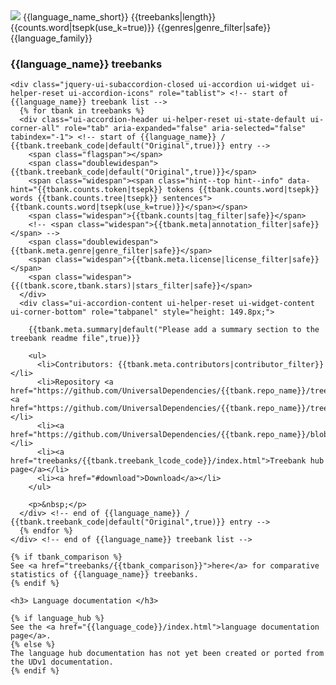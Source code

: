   <!-- Except for class="jquery-ui-subaccordion-closed", all attributes of the accordion-related div elements can be generated during initialization of the page. However, the initialization takes up to 10 seconds and we want something reasonably nice to be visible as soon as possible. -->
  <div class="ui-accordion-header ui-helper-reset ui-state-default ui-corner-all" role="tab" aria-expanded="false" aria-selected="false" tabindex="-1"> <!-- start of {{language_name}} accordion row -->
    <span class="flagspan"><img class="flag" src="flags/svg/{{flag}}.svg" /></span>
    <span class="doublewidespan">{{language_name_short}}</span>
    <span class="widespan"><span class="hint--top hint--info" data-hint="{{treebanks|length}} treebank{% if treebanks|length > 1 %}s{% endif %}">{{treebanks|length}}</span></span>
    <span class="widespan"><span class="hint--top hint--info" data-hint="{{counts.token|tsepk}} tokens {{counts.word|tsepk}} words {{counts.tree|tsepk}} sentences">{{counts.word|tsepk(use_k=true)}}</span></span>
    <!-- English has so many genres that they no longer fit in doublewidespan. -->
    <span class="triplewidespan">{{genres|genre_filter|safe}}</span>
    <span class="triplewidespan">{{language_family}}</span>
  </div> <!-- end of {{language_name}} accordion row -->

  <div class="ui-accordion-content ui-helper-reset ui-widget-content ui-corner-bottom" style="" role="tabpanel"> <!-- start of {{language_name}} accordion body -->
  <!--initial style="height:558.8px; display: none" would make the page a bit better before setup is done but the height of the subaccordions would not be measured correctly-->

  <!-- empty space so tooltip fits -->
  <h3>{{language_name}} treebanks</h3>

    <div class="jquery-ui-subaccordion-closed ui-accordion ui-widget ui-helper-reset ui-accordion-icons" role="tablist"> <!-- start of {{language_name}} treebank list -->
      {% for tbank in treebanks %}
      <div class="ui-accordion-header ui-helper-reset ui-state-default ui-corner-all" role="tab" aria-expanded="false" aria-selected="false" tabindex="-1"> <!-- start of {{language_name}} / {{tbank.treebank_code|default("Original",true)}} entry -->
	    <span class="flagspan"></span>
	    <span class="doublewidespan">{{tbank.treebank_code|default("Original",true)}}</span>
	    <span class="widespan"><span class="hint--top hint--info" data-hint="{{tbank.counts.token|tsepk}} tokens {{tbank.counts.word|tsepk}} words {{tbank.counts.tree|tsepk}} sentences">{{tbank.counts.word|tsepk(use_k=true)}}</span></span>
	    <span class="widespan">{{tbank.counts|tag_filter|safe}}</span>
	    <!-- <span class="widespan">{{tbank.meta|annotation_filter|safe}}</span> -->
	    <span class="doublewidespan">{{tbank.meta.genre|genre_filter|safe}}</span>
	    <span class="widespan">{{tbank.meta.license|license_filter|safe}}</span>
	    <span class="widespan">{{(tbank.score,tbank.stars)|stars_filter|safe}}</span>
	  </div>
	  <div class="ui-accordion-content ui-helper-reset ui-widget-content ui-corner-bottom" role="tabpanel" style="height: 149.8px;">

	    {{tbank.meta.summary|default("Please add a summary section to the treebank readme file",true)}}

	    <ul>
	      <li>Contributors: {{tbank.meta.contributors|contributor_filter}} </li>
          <li>Repository <a href="https://github.com/UniversalDependencies/{{tbank.repo_name}}/tree/master">master</a> <a href="https://github.com/UniversalDependencies/{{tbank.repo_name}}/tree/dev">dev</a></li>
          <li><a href="https://github.com/UniversalDependencies/{{tbank.repo_name}}/blob/{{tbank.repo_branch}}/{{tbank.readme_file}}">README</a></li>
	      <li><a href="treebanks/{{tbank.treebank_lcode_code}}/index.html">Treebank hub page</a></li>
	      <li><a href="#download">Download</a></li>
	    </ul>

	    <p>&nbsp;</p>
	  </div> <!-- end of {{language_name}} / {{tbank.treebank_code|default("Original",true)}} entry -->
      {% endfor %}
    </div> <!-- end of {{language_name}} treebank list -->

    {% if tbank_comparison %}
    See <a href="treebanks/{{tbank_comparison}}">here</a> for comparative statistics of {{language_name}} treebanks.
    {% endif %}

    <h3> Language documentation </h3>

    {% if language_hub %}
    See the <a href="{{language_code}}/index.html">language documentation page</a>.
    {% else %}
    The language hub documentation has not yet been created or ported from the UDv1 documentation.
    {% endif %}

  </div> <!-- end of {{language_name}} accordion body -->
